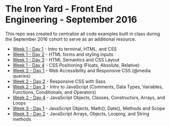 # The Iron Yard - Front End Engineering - September 2016
This repo was created to centralize all code examples built in class during the September 2016 cohort to serve as an additional resource.

- [Week 1 - Day 1](week1-day1) - Intro to terminal, HTML, and CSS
- [Week 1 - Day 2](week1-day2) - HTML forms and styling inputs
- [Week 1 - Day 3](week1-day3) - HTML Semantics and CSS Layout
- [Week 1 - Day 4](week1-day4) - CSS Positioning (Floats, Absolute, Relative)
- [Week 2 - Day 1](week2-day1) - Web Accessibility and Responsive CSS (@media queries)
- [Week 2 - Day 2](week2-day2) - Responsive CSS with Sass
- [Week 2 - Day 3](week2-day3) - Intro to JavaScript (Comments, Data Types, Variables, Functions, Conditionals, and Operators)
- [Week 2 - Day 4](week2-day4) - JavaScript Objects, Classes, Constructors, Arrays, and Loops
- [Week 3 - Day 1](week3-day1) - JavaScript Objects, Math(), Date(), Methods and Scope
- [Week 3 - Day 2](week3-day2) - JavaScript Arrays, Objects, Looping, and String methods
